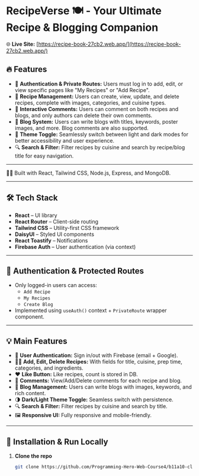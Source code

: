 # RecipeVerse 🍽️ - Your Ultimate Recipe & Blogging Companion

🌐 **Live Site:** [https://recipe-book-27cb2.web.app/](https://recipe-book-27cb2.web.app/)

## 🔥 Features

- 🔐 **Authentication & Private Routes:** Users must log in to add, edit, or view specific pages like "My Recipes" or "Add Recipe".
- 📖 **Recipe Management:** Users can create, view, update, and delete recipes, complete with images, categories, and cuisine types.
- 💬 **Interactive Comments:** Users can comment on both recipes and blogs, and only authors can delete their own comments.
- 📝 **Blog System:** Users can write blogs with titles, keywords, poster images, and more. Blog comments are also supported.
- 🎨 **Theme Toggle:** Seamlessly switch between light and dark modes for better accessibility and user experience.
- 🔍 **Search & Filter:** Filter recipes by cuisine and search by recipe/blog title for easy navigation.

---

👨‍💻 Built with React, Tailwind CSS, Node.js, Express, and MongoDB.

---

## 🛠️ Tech Stack

- **React** – UI library
- **React Router** – Client-side routing
- **Tailwind CSS** – Utility-first CSS framework
- **DaisyUI** – Styled UI components
- **React Toastify** – Notifications
- **Firebase Auth** – User authentication (via context)

---

## 🔐 Authentication & Protected Routes

- Only logged-in users can access:
  - `Add Recipe`
  - `My Recipes`
  - `Create Blog`
- Implemented using `useAuth()` context + `PrivateRoute` wrapper component.

---

## 💡 Main Features

- 🔐 **User Authentication:** Sign in/out with Firebase (email + Google).
- 🧑‍🍳 **Add, Edit, Delete Recipes:** With fields for title, cuisine, prep time, categories, and ingredients.
- ❤️ **Like Button:** Like recipes, count is stored in DB.
- 💬 **Comments:** View/Add/Delete comments for each recipe and blog.
- 📝 **Blog Management:** Users can write blogs with images, keywords, and rich content.
- 🌗 **Dark/Light Theme Toggle:** Seamless switch with persistence.
- 🔍 **Search & Filter:** Filter recipes by cuisine and search by title.
- 🖼️ **Responsive UI:** Fully responsive and mobile-friendly.

---

## 🧪 Installation & Run Locally

1. **Clone the repo**
   ```bash
   git clone https://github.com/Programming-Hero-Web-Course4/b11a10-client-side-MottuqeBrid.git
   ```
